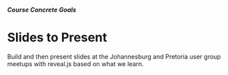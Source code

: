 
##### Course __Concrete Goals__

# Slides to Present

Build and then present slides at the Johannesburg and Pretoria user group
meetups with reveal.js based on what we learn.
